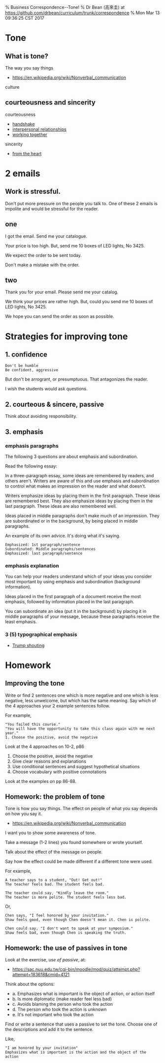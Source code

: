 % Business Correspondence--Tone!
% Dr Bean (高來圭) at https://github.com/drbean/curriculum/trunk/correspondence
% Mon Mar 13 09:36:25 CST 2017

# Tone

## What is tone?

The way you say things

- [https://en.wikipedia.org/wiki/Nonverbal_communication ](https://en.wikipedia.org/wiki/Nonverbal_communication)


culture

## courteousness and sincerity

courteousness

- [handshake](http://images.google.com/search?q=handshake)
- [interpersonal relationships](https://www.google.com/search?tbm=isch&source=hp&biw=800&bih=558&ei=hKiqXPaUB9KA8QWJqbeQCg&q=interpersonal+relations&oq=interpersonal+relations&gs_l=img.3..0j0i30l9.3439.12442..13135...2.0..0.81.1126.26......0....1..gws-wiz-img.....0..0i19.yrCKq__c8pQ)
- [working together ](https://www.google.com/search?biw=800&bih=558&tbm=isch&sa=1&ei=kqiqXLr0GISUmAWI-oeQCQ&q=working+together&oq=working+together&gs_l=img.3..0j0i30l9.30633.34971..35338...0.0..1.128.2075.30j5......0....1..gws-wiz-img.....0.C_4vXWBjeXQ)

sincerity

- [from the heart ](https://www.google.com/search?biw=800&bih=558&tbm=isch&sa=1&ei=BKqqXMuaIIni-Ab82KuYBQ&q=from+the+heart&oq=from+the+heart&gs_l=img.3..0j0i30l5j0i24l4.4307.10072..11693...0.0..0.115.1110.20j2......0....1..gws-wiz-img.....0..0i8i30.secruWau6IM)

# 2 emails

## Work is stressful.

Don't put more pressure on the people you talk to. One of these 2 emails is impolite and would be stressful for the reader.

## one

I got the email. Send me your catalogue.

Your price is too high.
But, send me 10 boxes of LED lights, No 3425.

We expect the order to be sent today.

Don't make a mistake with the order.

## two

Thank you for your email. Please send me your catalog.

We think your prices are rather high.
But, could you send me 10 boxes of LED lights, No 3425.

We hope you can send the order as soon as possible.

# Strategies for improving tone

## 1. confidence

	Don't be humble
	Be confident, aggressive

But don't be arrogrant, or presumptuous. That antagonizes the reader.

I wish the students would ask questions.

## 2. courteous & sincere, passive

Think about avoiding responsibility.

## 3. emphasis

### emphasis paragraphs

The following 3 questions are about emphasis and subordination.

Read the following essay:

In a three-paragraph essay, some ideas are remembered by readers, and others aren't. Writers are aware of this and use emphasis and subordination to control what makes an impression on the reader and what doesn't.

Writers emphasize ideas by placing them in the first paragraph. These ideas are remembered best. They also emphasize ideas by placing them in the last paragraph. These ideas are also remembered well.

Ideas placed in middle paragraphs don't make much of an impression. They are subordinated or in the background, by being placed in middle paragraphs.

An example of its own advice. It's doing what it's saying.

	Emphasized: 1st paragraph/sentence
	Subordinated: Middle paragraphs/sentences
	Emphasized: last paragraph/sentence

### emphasis explanation

You can help your readers understand which of your ideas you consider most important by using emphasis and subordination (background information).

Ideas placed in the first paragraph of a document receive the most emphasis, followed by information placed in the last paragraph.

You can subordinate an idea (put it in the background) by placing it in middle paragraphs of your message, because these paragraphs receive the least emphasis.

### 3 (5) typographical emphasis

- [Trump shouting](https://www.huffingtonpost.com/entry/twitter-donald-trump-all-caps-tweet_us_5aa77d98e4b009b705d5ab08)

# Homework

## Improving the tone

Write or find 2 sentences one which is more negative and one which is less negative, less unwelcome, but which has the same meaning. Say which of the 4 approaches your 2 example sentences follow.

For example,

	"You failed this course."
	"You will have the opportunity to take this class again with me next year."
	1. Choose the positive, avoid the negative

Look at the 4 approaches on 10-2, p86

1. Choose the positive, avoid the negative
2. Give clear reasons and explanations
3. Use conditional sentences and suggest hypothetical situations
4. Choose vocabulary with positive connotations

Look at the examples on pp 86-88.

## Homework: the problem of tone

Tone is how you say things. The effect on people of what you say depends on how you say it.

- [https://en.wikipedia.org/wiki/Nonverbal_communication ](https://en.wikipedia.org/wiki/Nonverbal_communication)

I want you to show some awareness of tone.

Take a message (1-2 lines) you found somewhere or wrote yourself.

Talk about the effect of the message on people.

Say how the effect could be made different if a different tone were used.

For example,

	A teacher says to a student, "Out! Get out!"
	The teacher feels bad. The student feels bad.

	The teacher could say, "Kindly leave the room."
	The teacher is more polite. The student feels less bad.

Or,
	
	Chen says, "I feel honored by your invitation."
	Shaw feels good, even though Chen doesn't mean it. Chen is polite.

	Chen could say, "I don't want to speak at your symposium."
	Shaw feels bad, even though Chen is speaking the truth.

## Homework: the use of passives in tone

Look at the exercise, _use of passive_, at:

- [https://sac.nuu.edu.tw/cgi-bin/moodle/mod/quiz/attempt.php?attempt=183618&cmid=4121 ](https://sac.nuu.edu.tw/cgi-bin/moodle/mod/quiz/attempt.php?attempt=183618&cmid=4121)

Think about the options:

* a. Emphasizes what is important is the object of action, or action itself
* b. Is more diplomatic (make reader feel less bad)
* c. Avoids blaming the person who took the action
* d. The person who took the action is unknown
* e. It's not important who took the action

Find or write a sentence that uses a passive to set the tone. Choose one of the descriptions and add it to the sentence.

Like,

	"I am honored by your invitation"
	Emphasizes what is important is the action and the object of the action
